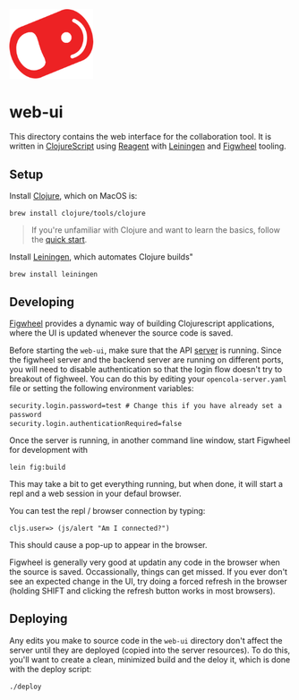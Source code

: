<img src="../img/pull-tab.svg" width="150" alt="OpenCola"/>

# web-ui

This directory contains the web interface for the collaboration tool. It is written in [ClojureScript](https://clojurescript.org/) using [Reagent](https://reagent-project.github.io/) with [Leiningen](https://leiningen.org/) and [Figwheel](https://figwheel.org/) tooling. 

## Setup

Install [Clojure](https://clojure.org/guides/getting_started), which on MacOS is:

```
brew install clojure/tools/clojure
```

> If you're unfamiliar with Clojure and want to learn the basics, follow the [quick start](https://clojurescript.org/guides/quick-start).

Install [Leiningen](https://leiningen.org/), which automates Clojure builds"

```
brew install leiningen
```

## Developing

[Figwheel](https://figwheel.org/) provides a dynamic way of building Clojurescript applications, where the UI is updated whenever the source code is saved. 

Before starting the `web-ui`, make sure that the API [server](../opencola-server/server/README.md) is running. Since the figwheel server and the backend server are running on different ports, you will need to disable authentication so that the login flow doesn't try to breakout of fighweel. You can do this by editing your `opencola-server.yaml` file or setting the following environment variables:

```
security.login.password=test # Change this if you have already set a password
security.login.authenticationRequired=false
```


Once the server is running, in another command line window, start Figwheel for development with

```
lein fig:build 
```

This may take a bit to get everything running, but when done, it will start a repl and a web session in your defaul browser. 

You can test the repl / browser connection by typing:
```
cljs.user=> (js/alert "Am I connected?")
```

This should cause a pop-up to appear in the browser.

Figwheel is generally very good at updatin any code in the browser when the source is saved. Occassionally, things can get missed. If you ever don't see an expected change in the UI, try doing a forced refresh in the browser (holding SHIFT and clicking the refresh button works in most browsers).

## Deploying

Any edits you make to source code in the `web-ui` directory don't affect the server until they are deployed (copied into the server resources). To do this, you'll want to create a clean, minimized build and the deloy it, which is done with the deploy script:

```
./deploy
```







